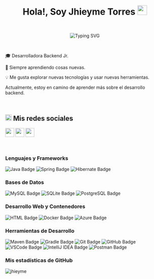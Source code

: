 <h1 align="center"> Hola!, Soy Jhieyme Torres <img src="https://github.com/rahulkarda/rahulkarda/blob/main/wave.gif?raw=true" width="30"> </h1> 
<br>

<p align="center">
    <img src="https://readme-typing-svg.demolab.com?font=Fira+Code&duration=2000&pause=1000&color=E289F7&center=true&vCenter=true&width=435&lines=Bienvenido(a)+%3A)" alt="Typing SVG" />
</p>

<br>

<p>🎓 Desarrolladora Backend Jr. </p>
<p>🙌 Siempre aprendiendo cosas nuevas. </p>
<p>💡 Me gusta explorar nuevas tecnologías y usar nuevas herramientas. </p>
<p> Actualmente, estoy en camino de aprender más sobre el desarrollo backend. </p>

<br>
<div width="100">


<h2>
    <img src="https://media.giphy.com/media/2Wg89Ea84IMmkxMngo/giphy.gif" height="20"> Mis redes sociales
</h2>

<p>
  <a href="https://www.linkedin.com/in/jhieyme-torres/" target="_blank"> 
      <img height="28" src = "https://img.shields.io/badge/-Linkedin-0e76a8?style=for-the-badge&logo=Linkedin&logoColor=white"></a>
    
  <a href="https://www.instagram.com/jhieyme/" target="_blank">
      <img height="28" src = "https://img.shields.io/badge/-Instagram-e95950?style=for-the-badge&logo=Instagram&logoColor=white"></a>
  
  <a href="https://www.facebook.com/jennifer.torrespalomino24/" target="_blank">
      <img height="28" src = "https://img.shields.io/badge/-Facebook-0866FF?style=for-the-badge&logo=Facebook&logoColor=white"></a>
      
</p>

  </br>

<!-- ==================================================================================================================================== -->

<h3>Lenguajes y Frameworks</h3>

<img src="https://img.shields.io/badge/Java-007396?style=for-the-badge&logo=java&logoColor=white" alt="Java Badge">
<img src="https://img.shields.io/badge/Spring-6DB33F?style=for-the-badge&logo=spring&logoColor=white" alt="Spring Badge">
<img src="https://img.shields.io/badge/Hibernate-59666C?style=for-the-badge&logo=hibernate&logoColor=white" alt="Hibernate Badge">

</br>

<h3>Bases de Datos</h3>

<img src="https://img.shields.io/badge/MySQL-4479A1?style=for-the-badge&logo=mysql&logoColor=white" alt="MySQL Badge">
<img src="https://img.shields.io/badge/SQLite-003B57?style=for-the-badge&logo=sqlite&logoColor=white" alt="SQLite Badge">
<img src="https://img.shields.io/badge/PostgreSQL-4169E1?style=for-the-badge&logo=postgresql&logoColor=white" alt="PostgreSQL Badge">

</br>

<h3>Desarrollo Web y Contenedores</h3>

<img src="https://img.shields.io/badge/HTML-E34F26?style=for-the-badge&logo=html5&logoColor=white" alt="HTML Badge">
<img src="https://img.shields.io/badge/Docker-2496ED?style=for-the-badge&logo=docker&logoColor=white" alt="Docker Badge">
<img src="https://img.shields.io/badge/Azure-0078D4?style=for-the-badge&logo=microsoft-azure&logoColor=white" alt="Azure Badge">

</br>

<h3>Herramientas de Desarrollo</h3>

<img src="https://img.shields.io/badge/Maven-C71A36?style=for-the-badge&logo=apache-maven&logoColor=white" alt="Maven Badge">
<img src="https://img.shields.io/badge/Gradle-02303A?style=for-the-badge&logo=gradle&logoColor=white" alt="Gradle Badge">
<img src="https://img.shields.io/badge/Git-F05032?style=for-the-badge&logo=git&logoColor=white" alt="Git Badge">
<img src="https://img.shields.io/badge/GitHub-181717?style=for-the-badge&logo=github&logoColor=white" alt="GitHub Badge">
<img src="https://img.shields.io/badge/VSCode-007ACC?style=for-the-badge&logo=visual-studio-code&logoColor=white" alt="VSCode Badge">
<img src="https://img.shields.io/badge/IntelliJ_IDEA-000000?style=for-the-badge&logo=intellij-idea&logoColor=white" alt="IntelliJ IDEA Badge">
<img src="https://img.shields.io/badge/Postman-FF6C37?style=for-the-badge&logo=postman&logoColor=white" alt="Postman Badge">

</br>

<!--  
<h3>Tecnologías</h3>

  [![My Skills](https://skillicons.dev/icons?i=java,spring,mysql,sqlite,postgres,hibernate,html,docker,azure&theme=light)](https://skillicons.dev)
  
</br>

  <h3>Herramientas de Desarrollo</h3>
  
  [![My Tools](https://skillicons.dev/icons?i=maven,gradle,git,github,vscode,idea,postman&theme=light)](https://skillicons.dev)

</br>
-->
<!-- ==================================================================================================================================== -->

<h3>Mis estadísticas de GitHub</h3>

<p><img align="left" src="https://github-readme-stats.vercel.app/api/top-langs?username=jhieyme&show_icons=true&theme=dark&locale=en&layout=compact" alt="jhieyme" /></p>
  
</div>




